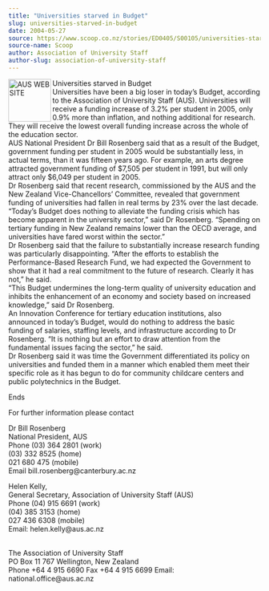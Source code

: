 ```yaml
---
title: "Universities starved in Budget"
slug: universities-starved-in-budget
date: 2004-05-27
source: https://www.scoop.co.nz/stories/ED0405/S00105/universities-starved-in-budget.htm
source-name: Scoop
author: Association of University Staff
author-slug: association-of-university-staff
---
```


<p><img align="left" width="85" height="85" src="http://www.aus.ac.nz/pictures/logo.gif" alt="AUS WEB SITE" border="0">Universities starved in
Budget<br>Universities have been a big loser in today’s
Budget, according to the Association of University Staff
(AUS). Universities will receive a funding increase of 3.2%
per student in 2005, only 0.9% more than inflation, and
nothing additional for research.<br>They will receive the
lowest overall funding increase across the whole of the
education sector.<br>AUS National President Dr Bill
Rosenberg said that as a result of the Budget, government
funding per student in 2005 would be substantially less, in
actual terms, than it was fifteen years ago. For example, an
arts degree attracted government funding of $7,505 per
student in 1991, but will only attract only $6,049 per
student in 2005.<br>Dr Rosenberg said that recent research,
commissioned by the AUS and the New Zealand
Vice-Chancellors’ Committee, revealed that government
funding of universities had fallen in real terms by 23% over
the last decade. <br>“Today’s Budget does nothing to
alleviate the funding crisis which has become apparent in
the university sector,” said Dr Rosenberg. “Spending on
tertiary funding in New Zealand remains lower than the OECD
average, and universities have fared worst within the
sector.”<br>Dr Rosenberg said that the failure to
substantially increase research funding was particularly
disappointing. “After the efforts to establish the
Performance-Based Research Fund, we had expected the
Government to show that it had a real commitment to the
future of research. Clearly it has not,” he said.<br> “This
Budget undermines the long-term quality of university
education and inhibits the enhancement of an economy and
society based on increased knowledge,” said Dr Rosenberg.
<br>An Innovation Conference for tertiary education
institutions, also announced in today’s Budget, would do
nothing to address the basic funding of salaries, staffing
levels, and infrastructure according to Dr Rosenberg. “It is
nothing but an effort to draw attention from the fundamental
issues facing the sector,” he said. <br>Dr Rosenberg said it
was time the Government differentiated its policy on
universities and funded them in a manner which enabled them
meet their specific role as it has begun to do for community
childcare centers and public polytechnics in the Budget.<p>
<p>Ends</p>

<p>For further information please contact</p>

<p>Dr Bill
Rosenberg					<br>National President, AUS				<br>Phone	(03)
364 2801 (work)				<br>(03) 332 8525 (home)	 					<br>021
680 475 (mobile) 						<br>Email
	bill.rosenberg@canterbury.ac.nz<p>

<p>Helen Kelly, <br>General
Secretary, Association of University Staff (AUS)		<br>Phone
	(04) 915 6691 (work)	<br>(04) 385 3153 (home)		<br>027 436
6308 (mobile) 	<br>Email:  helen.kelly@aus.ac.nz</p>

<p><br>The
Association of University Staff<br>PO Box 11 767 Wellington,
New Zealand<br>Phone +64 4 915 6690        Fax +64 4 915
6699        Email:
national.office@aus.ac.nz</p>






<!--


